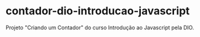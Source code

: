 # contador-dio-introducao-javascript
Projeto "Criando um Contador" do curso Introdução ao Javascript pela DIO.
